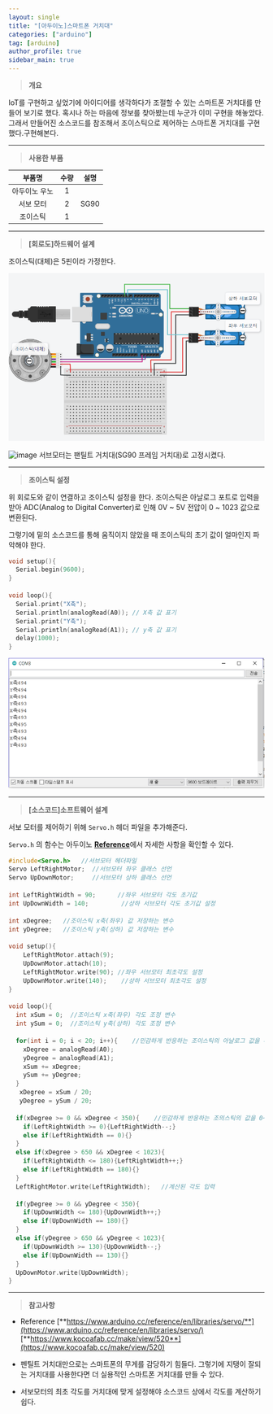```yaml
---
layout: single
title: "[아두이노]스마트폰 거치대"
categories: ["arduino"]
tag: [arduino]
author_profile: true
sidebar_main: true
---
```






> **개요**

IoT를 구현하고 싶었기에 아이디어를 생각하다가 조절할 수 있는 스마트폰 거치대를 만들어 보기로 했다. 혹시나 하는 마음에 정보를 찾아봤는데 누군가 이미 구현을 해놓았다. 그래서 만들어진 소스코드를 참조해서 조이스틱으로 제어하는 스마트폰 거치대를 구현했다.구현해본다. 


---

> __사용한 부품__

|부품명|수량|설명|
|:---:|:---:|:---:|
|아두이노 우노|1|  |
|서보 모터|2| SG90 |
|조이스틱|1|  |

---

> **[회로도]하드웨어 설계**

조이스틱(대체)은 5핀이라 가정한다.

![circuit](https://github.com/JiJinWoo/JiJinWoo.github.io/blob/master/assets/images/blog/%ED%9A%8C%EB%A1%9C%EB%8F%84.PNG?raw=true)

![image](https://github.com/JiJinWoo/JiJinWoo.github.io/blob/master/assets/images/blog/Merged_document.jpg?raw=true)
서브모터는 팬틸트 거치대(SG90 프레임 거치대)로 고정시켰다.

---

> **조이스틱 설정**

위 회로도와 같이 연결하고 조이스틱 설정을 한다. 조이스틱은 아날로그 포트로 입력을 받아 ADC(Analog to Digital Converter)로 인해 0V ~ 5V 전압이 0 ~ 1023 값으로 변환된다. 


그렇기에 밑의 소스코드를 통해 움직이지 않았을 때 조이스틱의 초기 값이 얼마인지 파악해야 한다.

```cpp
void setup(){
  Serial.begin(9600);
}

void loop(){
  Serial.print("X축");
  Serial.println(analogRead(A0)); // X축 값 표기
  Serial.print("Y축");
  Serial.println(analogRead(A1)); // y축 값 표기 
  delay(1000);                                 
}
```

![circuit](https://github.com/JiJinWoo/JiJinWoo.github.io/blob/master/assets/images/blog/x,y.PNG?raw=true)

---

> **[소스코드]소프트웨어 설계**

서보 모터를 제어하기 위해 ```Servo.h``` 헤더 파일을 추가해준다.


```Servo.h``` 의 함수는  아두이노 [**Reference**](https://www.arduino.cc/reference/en/libraries/servo/)에서 자세한 사항을 확인할 수 있다.

```cpp
#include<Servo.h>   //서브모터 헤더파일
Servo LeftRightMotor;  //서브모터 좌우 클래스 선언
Servo UpDownMotor;     //서브모터 상하 클래스 선언

int LeftRightWidth = 90;      //좌우 서브모터 각도 초기값
int UpDownWidth = 140;         //상하 서브모터 각도 초기값 설정

int xDegree;   //조이스틱 x축(좌우) 값 저장하는 변수
int yDegree;   //조이스틱 y축(상하) 값 저장하는 변수

void setup(){
    LeftRightMotor.attach(9);
    UpDownMotor.attach(10);   
    LeftRightMotor.write(90); //좌우 서브모터 최초각도 설정
    UpDownMotor.write(140);    //상하 서브모터 최초각도 설정
}

void loop(){
  int xSum = 0;  //조이스틱 x축(좌우) 각도 조정 변수
  int ySum = 0;  //조이스틱 y축(상하) 각도 조정 변수

  for(int i = 0; i < 20; i++){    //민감하게 반응하는 조이스틱의 아날로그 값을 추출하여 오차범위 조절
    xDegree = analogRead(A0);
    yDegree = analogRead(A1);
    xSum += xDegree;
    ySum += yDegree;
  }
   xDegree = xSum / 20;
   yDegree = ySum / 20;

  if(xDegree >= 0 && xDegree < 350){	//민감하게 반응하는 조의스틱의 값을 0~350 범위로 조정
    if(LeftRightWidth >= 0){LeftRightWidth--;}
    else if(LeftRightWidth == 0){}
  }
  else if(xDegree > 650 && xDegree < 1023){
    if(LeftRightWidth <= 180){LeftRightWidth++;}
    else if(LeftRightWidth == 180){}
  }
  LeftRightMotor.write(LeftRightWidth);   //계산된 각도 입력
  
  if(yDegree >= 0 && yDegree < 350){
    if(UpDownWidth <= 180){UpDownWidth++;}
    else if(UpDownWidth == 180){}
  }
  else if(yDegree > 650 && yDegree < 1023){
    if(UpDownWidth >= 130){UpDownWidth--;}
    else if(UpDownWidth == 130){}
  }
  UpDownMotor.write(UpDownWidth);
}

```

---

> **참고사항**

* Reference 
[**https://www.arduino.cc/reference/en/libraries/servo/**](https://www.arduino.cc/reference/en/libraries/servo/) 
[**https://www.kocoafab.cc/make/view/520**](https://www.kocoafab.cc/make/view/520) 

* 펜틸트 거치대만으로는 스마트폰의 무게를 감당하기 힘들다. 그렇기에 지탱이 잘되는 거치대를 사용한다면 더 실용적인 스마트폰 거치대를 만들 수 있다.

*  서보모터의 최초 각도를 거치대에 맞게 설정해야 소스코드 상에서 각도를 계산하기 쉽다.